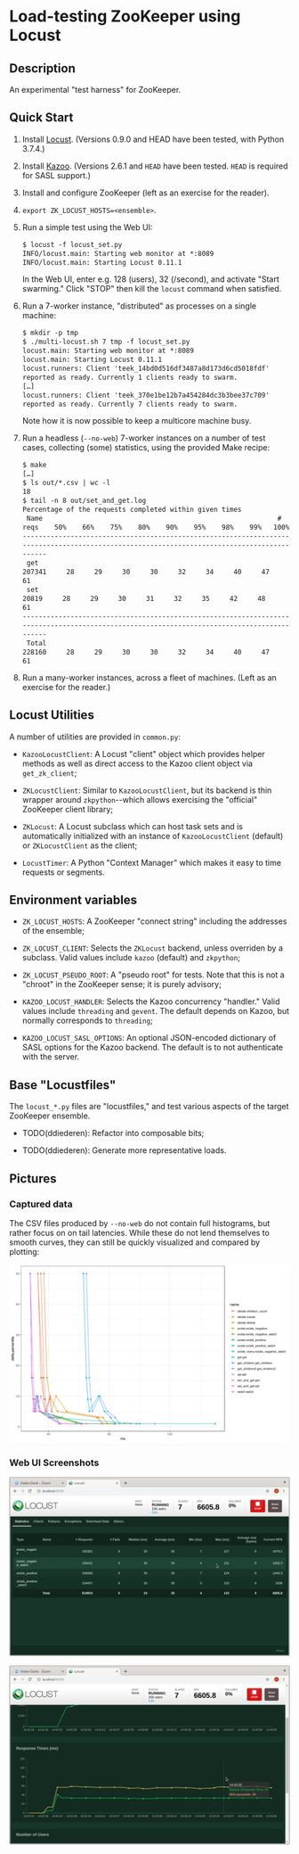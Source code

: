 # Load-testing ZooKeeper using Locust

## Description

An experimental "test harness" for ZooKeeper.

## Quick Start

 1. Install [Locust](https://locust.io/).  (Versions 0.9.0 and HEAD
    have been tested, with Python 3.7.4.)

 2. Install [Kazoo](https://kazoo.readthedocs.io/en/latest/).
    (Versions 2.6.1 and `HEAD` have been tested.  `HEAD` is required
    for SASL support.)

 3. Install and configure ZooKeeper (left as an exercise for the
    reader).

 4. `export ZK_LOCUST_HOSTS=<ensemble>`.

 5. Run a simple test using the Web UI:

        $ locust -f locust_set.py
        INFO/locust.main: Starting web monitor at *:8089
        INFO/locust.main: Starting Locust 0.11.1

    In the Web UI, enter e.g. 128 (users), 32 (/second), and activate
    "Start swarming."  Click "STOP" then kill the `locust` command
    when satisfied.

 6. Run a 7-worker instance, "distributed" as processes on a single
    machine:

        $ mkdir -p tmp
        $ ./multi-locust.sh 7 tmp -f locust_set.py
        locust.main: Starting web monitor at *:8089
        locust.main: Starting Locust 0.11.1
        locust.runners: Client 'teek_14bd0d516df3487a8d173d6cd5018fdf' reported as ready. Currently 1 clients ready to swarm.
        […]
        locust.runners: Client 'teek_370e1be12b7a454284dc3b3bee37c709' reported as ready. Currently 7 clients ready to swarm.

    Note how it is now possible to keep a multicore machine busy.

 7. Run a headless (`--no-web`) 7-worker instances on a number of test
    cases, collecting (some) statistics, using the provided Make
    recipe:

        $ make
        […]
        $ ls out/*.csv | wc -l
        18
        $ tail -n 8 out/set_and_get.log
        Percentage of the requests completed within given times
         Name                                                           # reqs    50%    66%    75%    80%    90%    95%    98%    99%   100%
        --------------------------------------------------------------------------------------------------------------------------------------------
         get                                                            207341     28     29     30     30     32     34     40     47     61
         set                                                             20819     28     29     30     31     32     35     42     48     61
        --------------------------------------------------------------------------------------------------------------------------------------------
         Total                                                          228160     28     29     30     30     32     34     40     47     61

 8. Run a many-worker instances, across a fleet of machines.  (Left as
    an exercise for the reader.)

## Locust Utilities

A number of utilities are provided in `common.py`:

  * `KazooLocustClient`: A Locust "client" object which provides
    helper methods as well as direct access to the Kazoo client object
    via `get_zk_client`;

  * `ZKLocustClient`: Similar to `KazooLocustClient`, but its backend
    is thin wrapper around `zkpython`--which allows exercising the
    "official" ZooKeeper client library;

  * `ZKLocust`: A Locust subclass which can host task sets and is
    automatically initialized with an instance of `KazooLocustClient`
    (default) or `ZKLocustClient` as the client;

  * `LocustTimer`: A Python "Context Manager" which makes it easy to
    time requests or segments.

## Environment variables

  * `ZK_LOCUST_HOSTS`: A ZooKeeper "connect string" including the
    addresses of the ensemble;

  * `ZK_LOCUST_CLIENT`: Selects the `ZKLocust` backend, unless
    overriden by a subclass.  Valid values include `kazoo` (default)
    and `zkpython`;

  * `ZK_LOCUST_PSEUDO_ROOT`: A "pseudo root" for tests.  Note that
    this is not a "chroot" in the ZooKeeper sense; it is purely
    advisory;

  * `KAZOO_LOCUST_HANDLER`: Selects the Kazoo concurrency "handler."
    Valid values include `threading` and `gevent`.  The default
    depends on Kazoo, but normally corresponds to `threading`;

  * `KAZOO_LOCUST_SASL_OPTIONS`: An optional JSON-encoded dictionary
    of SASL options for the Kazoo backend.  The default is to not
    authenticate with the server.

## Base "Locustfiles"

The `locust_*.py` files are "locustfiles," and test various aspects of
the target ZooKeeper ensemble.

  * TODO(ddiederen): Refactor into composable bits;

  * TODO(ddiederen): Generate more representative loads.

## Pictures

### Captured data

The CSV files produced by `--no-web` do not contain full histograms,
but rather focus on on tail latencies.  While these do not lend
themselves to smooth curves, they can still be quickly visualized and
compared by plotting:

![](doc/distributions.png)

### Web UI Screenshots

![](doc/locust-stats.png)

![](doc/locust-charts.png)
